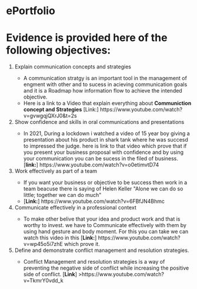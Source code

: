 # ePortfolio
<h1>Evidence is provided here of the following objectives:</h1>
<ol>
  <li>Explain communication concepts and strategies</li>
     <ul>
        <li>A communication stratgy is an important tool in the management of engment with other and to sucess in acieving communication goals and it is a Roadmap how information flow to achieve the intended objective.</li> 
         <li>Here is a link to a Video that explain everything about <b>Communiction concept and Strategies</b> [Link:] https://www.youtube.com/watch?v=gvwgqjQXrJ0&t=2s
    </ul>

  <li>Show confidence and skills in oral communications and presentations</li>
      <ul>
        <li>In 2021, During a lockdown i watched a video of 15 year boy  giving a presentation about his product in shark tank where he was succesd to impressed the judge. here is link to that video which prove that if you present your business proposal with confidence and by using your communication you can be sucess in the filed of business. [<b>link:</b>] https://www.youtube.com/watch?v=o0etimvtD74 </li>
      </ul>
  <li>Work effectively as part of a team</li>
      <ul>
        <li>If you want your business or objective to be success then work in a team beacuse there is saying of Helen Keller "Alone we can do so little; together we can do much" </li>
        <li>[<b>Link:</b>] https://www.youtube.com/watch?v=6FBfJN4Bhmc  </li>
      </ul>

  <li>Communicate effectively in a professional context</li>
      <ul>
        <li>To make other belive that your idea and product work and that is worthy to invest. we have to Communicate effectively with them by using hand gesture and body moment. For this you can take we can watch this video in this [<b>Link:</b>] https://www.youtube.com/watch?v=wp45o5i7zhE  which prove it.</li>           
  </ul>
  <li>Define and demonstrate conflict management and resolution strategies.</li>
  <ul>
    <li>Conflict Management and resolution strategies is a way of preventing the negative side of conflict while increasing the positive side of conflict. [<b>Link</b>] >https://www.youtube.com/watch?v=TkmrY0vdd_k  </li>
  </ul>
  </ol>
